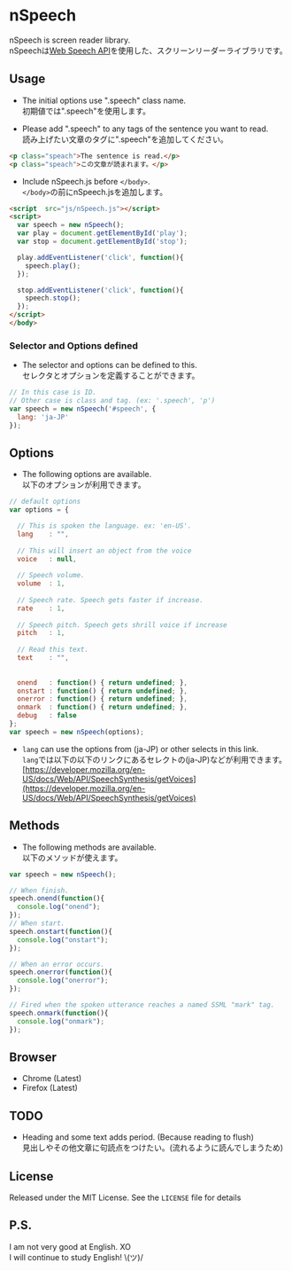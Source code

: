 # nSpeech

nSpeech is screen reader library.  
nSpeechは[Web Speech API](https://developer.mozilla.org/ja/docs/Web/API/Web_Speech_API)を使用した、スクリーンリーダーライブラリです。

## Usage

- The initial options use ".speech" class name.  
初期値では".speech"を使用します。

- Please add ".speech" to any tags of the sentence you want to read.  
読み上げたい文章のタグに".speech"を追加してください。

```html
<p class="speach">The sentence is read.</p>
<p class="speach">この文章が読まれます。</p>

```
- Include nSpeech.js before `</body>`.  
`</body>`の前にnSpeech.jsを追加します。

```html
<script  src="js/nSpeech.js"></script>
<script>
  var speech = new nSpeech();
  var play = document.getElementById('play');
  var stop = document.getElementById('stop');

  play.addEventListener('click', function(){
    speech.play();
  });

  stop.addEventListener('click', function(){
    speech.stop();
  });
</script>
</body>
```

### Selector and Options defined
- The selector and options can be defined to this.  
セレクタとオプションを定義することができます。

```javascript
// In this case is ID.
// Other case is class and tag. (ex: '.speech', 'p')
var speech = new nSpeech('#speech', {
  lang: 'ja-JP'
});
```


## Options

- The following options are available.  
以下のオプションが利用できます。
```javascript
// default options
var options = {

  // This is spoken the language. ex: 'en-US'.
  lang    : "",
  
  // This will insert an object from the voice
  voice   : null,
  
  // Speech volume.
  volume  : 1,
  
  // Speech rate. Speech gets faster if increase.
  rate    : 1,
  
  // Speech pitch. Speech gets shrill voice if increase
  pitch   : 1,
  
  // Read this text.
  text    : "",
  
  
  onend   : function() { return undefined; },
  onstart : function() { return undefined; },
  onerror : function() { return undefined; },
  onmark  : function() { return undefined; },
  debug   : false
};
var speech = new nSpeech(options);
```

- `lang` can use the options from (ja-JP) or other selects in this link.  
`lang`では以下の以下のリンクにあるセレクトの(ja-JP)などが利用できます。  
[https://developer.mozilla.org/en-US/docs/Web/API/SpeechSynthesis/getVoices](https://developer.mozilla.org/en-US/docs/Web/API/SpeechSynthesis/getVoices)

## Methods

- The following methods are available.  
以下のメソッドが使えます。

```javascript
var speech = new nSpeech();

// When finish.
speech.onend(function(){ 
  console.log("onend"); 
});
// When start.
speech.onstart(function(){ 
  console.log("onstart"); 
});

// When an error occurs.
speech.onerror(function(){ 
  console.log("onerror"); 
});

// Fired when the spoken utterance reaches a named SSML "mark" tag.
speech.onmark(function(){ 
  console.log("onmark"); 
});
```

## Browser
- Chrome (Latest)
- Firefox (Latest)

## TODO
- Heading and some text adds period. (Because reading to flush)  
見出しやその他文章に句読点をつけたい。(流れるように読んでしまうため)

## License
Released under the MIT License. See the `LICENSE` file for details

## P.S.
I am not very good at English. XO  
I will continue to study English! \\(ツ)/
